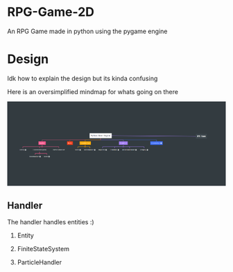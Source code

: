 # RPG-Game-2D
An RPG Game made in python using the pygame engine

# Design
Idk how to explain the design but its kinda confusing 

Here is an oversimplified mindmap for whats going on there

![MindMap](docs/mindmeister-mindmap.png)

## Handler
The handler handles entities :)

1. Entity

2. FiniteStateSystem

3. ParticleHandler
